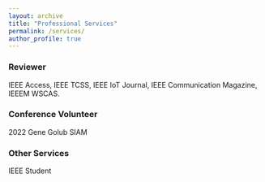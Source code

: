 ```yaml
---
layout: archive
title: "Professional Services"
permalink: /services/
author_profile: true
---
```


<h3 id="reviewer">Reviewer</h3><p>IEEE Access, IEEE TCSS, IEEE IoT Journal, IEEE Communication Magazine, IEEEM WSCAS.</p><h3 id="conference-volunteer">Conference Volunteer</h3><p>2022 Gene Golub SIAM</p><h3 id="other-services">Other Services</h3><p>IEEE Student</p></div>
